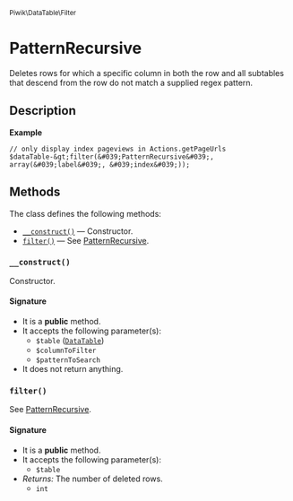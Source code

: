<small>Piwik\DataTable\Filter</small>

PatternRecursive
================

Deletes rows for which a specific column in both the row and all subtables that descend from the row do not match a supplied regex pattern.

Description
-----------

**Example**

    // only display index pageviews in Actions.getPageUrls
    $dataTable-&gt;filter(&#039;PatternRecursive&#039;, array(&#039;label&#039;, &#039;index&#039;));


Methods
-------

The class defines the following methods:

- [`__construct()`](#__construct) &mdash; Constructor.
- [`filter()`](#filter) &mdash; See [PatternRecursive](#).

### `__construct()` <a name="__construct"></a>

Constructor.

#### Signature

- It is a **public** method.
- It accepts the following parameter(s):
    - `$table` ([`DataTable`](../../../Piwik/DataTable.md))
    - `$columnToFilter`
    - `$patternToSearch`
- It does not return anything.

### `filter()` <a name="filter"></a>

See [PatternRecursive](#).

#### Signature

- It is a **public** method.
- It accepts the following parameter(s):
    - `$table`
- _Returns:_ The number of deleted rows.
    - `int`

